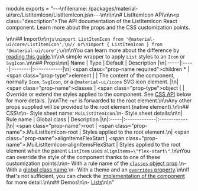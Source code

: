 module.exports = "---\nfilename: /packages/material-ui/src/ListItemIcon/ListItemIcon.js\n---\n\n<!--- This documentation is automatically generated, do not try to edit it. -->\n\n# ListItemIcon API\n\n<p class=\"description\">The API documentation of the ListItemIcon React component. Learn more about the props and the CSS customization points.</p>\n\n## Import\n\n```js\nimport ListItemIcon from '@material-ui/core/ListItemIcon';\n// or\nimport { ListItemIcon } from '@material-ui/core';\n```\n\nYou can learn more about the difference by [reading this guide](/guides/minimizing-bundle-size/).\n\nA simple wrapper to apply `List` styles to an `Icon` or `SvgIcon`.\n\n## Props\n\n| Name | Type | Default | Description |\n|:-----|:-----|:--------|:------------|\n| <span class=\"prop-name required\">children&nbsp;*</span> | <span class=\"prop-type\">element</span> |  | The content of the component, normally `Icon`, `SvgIcon`, or a `@material-ui/icons` SVG icon element. |\n| <span class=\"prop-name\">classes</span> | <span class=\"prop-type\">object</span> |  | Override or extend the styles applied to the component. See [CSS API](#css) below for more details. |\n\nThe `ref` is forwarded to the root element.\n\nAny other props supplied will be provided to the root element (native element).\n\n## CSS\n\n- Style sheet name: `MuiListItemIcon`.\n- Style sheet details:\n\n| Rule name | Global class | Description |\n|:-----|:-------------|:------------|\n| <span class=\"prop-name\">root</span> | <span class=\"prop-name\">.MuiListItemIcon-root</span> | Styles applied to the root element.\n| <span class=\"prop-name\">alignItemsFlexStart</span> | <span class=\"prop-name\">.MuiListItemIcon-alignItemsFlexStart</span> | Styles applied to the root element when the parent `ListItem` uses `alignItems=\"flex-start\"`.\n\nYou can override the style of the component thanks to one of these customization points:\n\n- With a rule name of the [`classes` object prop](/customization/components/#overriding-styles-with-classes).\n- With a [global class name](/customization/components/#overriding-styles-with-global-class-names).\n- With a theme and an [`overrides` property](/customization/globals/#css).\n\nIf that's not sufficient, you can check the [implementation of the component](https://github.com/Foso/material-ui/blob/master/packages/material-ui/src/ListItemIcon/ListItemIcon.js) for more detail.\n\n## Demos\n\n- [Lists](/components/lists/)\n\n"